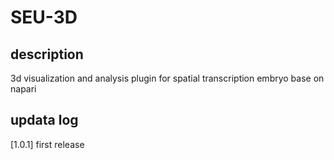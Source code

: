 # SEU-3D

## description

3d visualization and analysis plugin for spatial transcription embryo base on napari

## updata log

[1.0.1] first release 